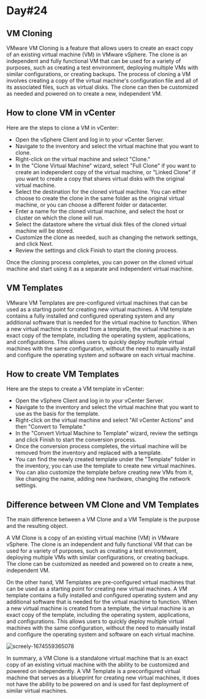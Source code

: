 # Day#24

## VM Cloning
VMware VM Cloning is a feature that allows users to create an exact copy of an existing virtual machine (VM) in VMware vSphere. The clone is an independent and fully functional VM that can be used for a variety of purposes, such as creating a test environment, deploying multiple VMs with similar configurations, or creating backups. The process of cloning a VM involves creating a copy of the virtual machine's configuration file and all of its associated files, such as virtual disks. The clone can then be customized as needed and powered on to create a new, independent VM.

## How to clone VM in vCenter
Here are the steps to clone a VM in vCenter:

+ Open the vSphere Client and log in to your vCenter Server.
+ Navigate to the inventory and select the virtual machine that you want to clone.
+ Right-click on the virtual machine and select "Clone."
+ In the "Clone Virtual Machine" wizard, select "Full Clone" if you want to create an independent copy of the virtual machine, or "Linked Clone" if you want to create a copy that shares virtual disks with the original virtual machine.
+ Select the destination for the cloned virtual machine. You can either choose to create the clone in the same folder as the original virtual machine, or you can choose a different folder or datacenter.
+ Enter a name for the cloned virtual machine, and select the host or cluster on which the clone will run.
+ Select the datastore where the virtual disk files of the cloned virtual machine will be stored.
+ Customize the clone as needed, such as changing the network settings, and click Next.
+ Review the settings and click Finish to start the cloning process.

Once the cloning process completes, you can power on the cloned virtual machine and start using it as a separate and independent virtual machine.

## VM Templates
VMware VM Templates are pre-configured virtual machines that can be used as a starting point for creating new virtual machines. A VM template contains a fully installed and configured operating system and any additional software that is needed for the virtual machine to function. When a new virtual machine is created from a template, the virtual machine is an exact copy of the template, including the operating system, applications, and configurations. This allows users to quickly deploy multiple virtual machines with the same configuration, without the need to manually install and configure the operating system and software on each virtual machine.

## How to create VM Templates
Here are the steps to create a VM template in vCenter:

+ Open the vSphere Client and log in to your vCenter Server.
+ Navigate to the inventory and select the virtual machine that you want to use as the basis for the template.
+ Right-click on the virtual machine and select "All vCenter Actions" and then "Convert to Template."
+ In the "Convert Virtual Machine to Template" wizard, review the settings and click Finish to start the conversion process.
+ Once the conversion process completes, the virtual machine will be removed from the inventory and replaced with a template.
+ You can find the newly created template under the "Template" folder in the inventory, you can use the template to create new virtual machines.
+ You can also customize the template before creating new VMs from it, like changing the name, adding new hardware, changing the network settings.

## Difference between VM Clone and VM Templates
The main difference between a VM Clone and a VM Template is the purpose and the resulting object.

A VM Clone is a copy of an existing virtual machine (VM) in VMware vSphere. The clone is an independent and fully functional VM that can be used for a variety of purposes, such as creating a test environment, deploying multiple VMs with similar configurations, or creating backups. The clone can be customized as needed and powered on to create a new, independent VM.

On the other hand, VM Templates are pre-configured virtual machines that can be used as a starting point for creating new virtual machines. A VM template contains a fully installed and configured operating system and any additional software that is needed for the virtual machine to function. When a new virtual machine is created from a template, the virtual machine is an exact copy of the template, including the operating system, applications, and configurations. This allows users to quickly deploy multiple virtual machines with the same configuration, without the need to manually install and configure the operating system and software on each virtual machine.

![screely-1674559365078](https://user-images.githubusercontent.com/25264755/214279405-a0e53988-9250-41da-88ff-d0b039b552ce.png)


In summary, a VM Clone is a standalone virtual machine that is an exact copy of an existing virtual machine with the ability to be customized and powered on independently. A VM Template is a preconfigured virtual machine that serves as a blueprint for creating new virtual machines, it does not have the ability to be powered on and is used for fast deployment of similar virtual machines.


